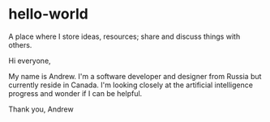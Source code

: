# hello-world
A place where I store ideas, resources; share and discuss things with others.


Hi everyone,

My name is Andrew. I'm a software developer and designer from Russia but currently reside in Canada.
I'm looking closely at the artificial intelligence progress and wonder if I can be helpful.

Thank you,
Andrew
